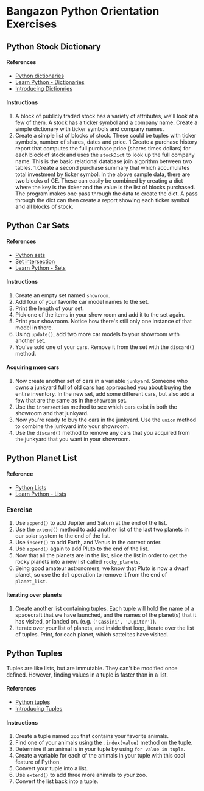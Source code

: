 # Bangazon Python Orientation Exercises

## Python Stock Dictionary

#### References

* [Python dictionaries](https://docs.python.org/3.6/tutorial/datastructures.html#dictionaries)
* [Learn Python - Dictionaries](https://www.learnpython.org/en/Dictionaries)
* [Introducing Dictionries](http://www.diveintopython.net/native_data_types/index.html#odbchelper.dict)


#### Instructions

1. A block of publicly traded stock has a variety of attributes, we'll look at a few of them. A stock has a ticker symbol and a company name. Create a simple dictionary with ticker symbols and company names.
1. Create a simple list of blocks of stock. These could be tuples with ticker symbols, number of shares, dates and price.
1.Create a purchase history report that computes the full purchase price (shares times dollars) for each block of stock and uses the `stockDict` to look up the full company name. This is the basic relational database join algorithm between two tables.
1.Create a second purchase summary that which accumulates total investment by ticker symbol. In the above sample data, there are two blocks of GE. These can easily be combined by creating a dict where the key is the ticker and the value is the list of blocks purchased. The program makes one pass through the data to create the dict. A pass through the dict can then create a report showing each ticker symbol and all blocks of stock.

## Python Car Sets

#### References

* [Python sets](https://docs.python.org/3.6/tutorial/datastructures.html#sets)
* [Set intersection](https://docs.python.org/3.6/library/stdtypes.html?highlight=intersection#set.intersection)
* [Learn Python - Sets](http://www.learnpython.org/en/Sets)

#### Instructions

1. Create an empty set named `showroom`.
1. Add four of your favorite car model names to the set.
1. Print the length of your set.
1. Pick one of the items in your show room and add it to the set again.
1. Print your showroom. Notice how there's still only one instance of that model in there.
1. Using `update()`, add two more car models to your showroom with another set.
1. You've sold one of your cars. Remove it from the set with the `discard()` method.

#### Acquiring more cars

1. Now create another set of cars in a variable `junkyard`. Someone who owns a junkyard full of old cars has approached you about buying the entire inventory. In the new set, add some different cars, but also add a few that are the same as in the `showroom` set.
1. Use the `intersection` method to see which cars exist in both the showroom and that junkyard.
1. Now you're ready to buy the cars in the junkyard. Use the `union` method to combine the junkyard into your showroom.
1. Use the `discard()` method to remove any cars that you acquired from the junkyard that you want in your showroom.

## Python Planet List

#### Reference

* [Python Lists](https://docs.python.org/3.6/tutorial/datastructures.html)
* [Learn Python - Lists](http://www.learnpython.org/en/Lists)

### Exercise

1. Use `append()` to add Jupiter and Saturn at the end of the list.
1. Use the `extend()` method to add another list of the last two planets in our solar system to the end of the list.
1. Use `insert()` to add Earth, and Venus in the correct order.
1. Use `append()` again to add Pluto to the end of the list.
1. Now that all the planets are in the list, slice the list in order to get the rocky planets into a new list called `rocky_planets`.
1. Being good amateur astronomers, we know that Pluto is now a dwarf planet, so use the `del` operation to remove it from the end of `planet_list`.

#### Iterating over planets

1. Create another list containing tuples. Each tuple will hold the name of a spacecraft that we have launched, and the names of the planet(s) that it has visited, or landed on. (e.g. `('Cassini', 'Jupiter')`).
1. Iterate over your list of planets, and inside that loop, iterate over the list of tuples. Print, for each planet, which sattelites have visited. 

## Python Tuples

Tuples are like lists, but are immutable. They can't be modified once defined. However, finding values in a tuple is faster than in a list.

#### References

* [Python tuples](https://docs.python.org/3.6/tutorial/datastructures.html#tuples-and-sequences)
* [Introducing Tuples](http://www.diveintopython.net/native_data_types/tuples.html)

#### Instructions

1. Create a tuple named `zoo` that contains your favorite animals.
1. Find one of your animals using the `.index(value)` method on the tuple.
1. Determine if an animal is in your tuple by using `for value in tuple`.
1. Create a variable for each of the animals in your tuple with this cool feature of Python.
1. Convert your tuple into a list.
1. Use `extend()` to add three more animals to your zoo.
1. Convert the list back into a tuple.
